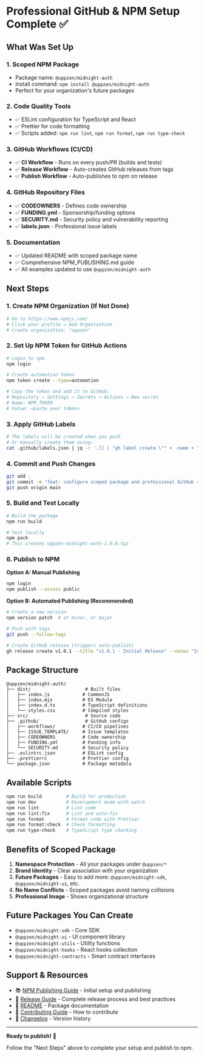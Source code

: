 # Professional GitHub & NPM Setup Complete ✅

## What Was Set Up

### 1. **Scoped NPM Package** 
- Package name: `@uppzen/midnight-auth`
- Install command: `npm install @uppzen/midnight-auth`
- Perfect for your organization's future packages

### 2. **Code Quality Tools**
- ✅ ESLint configuration for TypeScript and React
- ✅ Prettier for code formatting
- ✅ Scripts added: `npm run lint`, `npm run format`, `npm run type-check`

### 3. **GitHub Workflows (CI/CD)**
- ✅ **CI Workflow** - Runs on every push/PR (builds and tests)
- ✅ **Release Workflow** - Auto-creates GitHub releases from tags
- ✅ **Publish Workflow** - Auto-publishes to npm on release

### 4. **GitHub Repository Files**
- ✅ **CODEOWNERS** - Defines code ownership
- ✅ **FUNDING.yml** - Sponsorship/funding options
- ✅ **SECURITY.md** - Security policy and vulnerability reporting
- ✅ **labels.json** - Professional issue labels

### 5. **Documentation**
- ✅ Updated README with scoped package name
- ✅ Comprehensive NPM_PUBLISHING.md guide
- ✅ All examples updated to use `@uppzen/midnight-auth`

## Next Steps

### 1. Create NPM Organization (If Not Done)
```bash
# Go to https://www.npmjs.com/
# Click your profile → Add Organization
# Create organization: "uppzen"
```

### 2. Set Up NPM Token for GitHub Actions
```bash
# Login to npm
npm login

# Create automation token
npm token create --type=automation

# Copy the token and add it to GitHub:
# Repository → Settings → Secrets → Actions → New secret
# Name: NPM_TOKEN
# Value: <paste your token>
```

### 3. Apply GitHub Labels
```bash
# The labels will be created when you push
# Or manually create them using:
cat .github/labels.json | jq -r '.[] | "gh label create \"" + .name + "\" --color " + .color + " --description \"" + .description + "\""' | bash
```

### 4. Commit and Push Changes
```bash
git add .
git commit -m "feat: configure scoped package and professional GitHub setup"
git push origin main
```

### 5. Build and Test Locally
```bash
# Build the package
npm run build

# Test locally
npm pack
# This creates uppzen-midnight-auth-1.0.0.tgz
```

### 6. Publish to NPM

**Option A: Manual Publishing**
```bash
npm login
npm publish --access public
```

**Option B: Automated Publishing (Recommended)**
```bash
# Create a new version
npm version patch  # or minor, or major

# Push with tags
git push --follow-tags

# Create GitHub release (triggers auto-publish)
gh release create v1.0.1 --title "v1.0.1 - Initial Release" --notes "Initial release"
```

## Package Structure

```
@uppzen/midnight-auth/
├── dist/                    # Built files
│   ├── index.js            # CommonJS
│   ├── index.mjs           # ES Module
│   ├── index.d.ts          # TypeScript definitions
│   └── styles.css          # Compiled styles
├── src/                     # Source code
├── .github/                 # GitHub configs
│   ├── workflows/          # CI/CD pipelines
│   ├── ISSUE_TEMPLATE/     # Issue templates
│   ├── CODEOWNERS          # Code ownership
│   ├── FUNDING.yml         # Funding info
│   └── SECURITY.md         # Security policy
├── .eslintrc.json          # ESLint config
├── .prettierrc             # Prettier config
└── package.json            # Package metadata
```

## Available Scripts

```bash
npm run build         # Build for production
npm run dev           # Development mode with watch
npm run lint          # Lint code
npm run lint:fix      # Lint and auto-fix
npm run format        # Format code with Prettier
npm run format:check  # Check formatting
npm run type-check    # TypeScript type checking
```

## Benefits of Scoped Package

1. **Namespace Protection** - All your packages under `@uppzen/*`
2. **Brand Identity** - Clear association with your organization
3. **Future Packages** - Easy to add more: `@uppzen/midnight-sdk`, `@uppzen/midnight-ui`, etc.
4. **No Name Conflicts** - Scoped packages avoid naming collisions
5. **Professional Image** - Shows organizational structure

## Future Packages You Can Create

- `@uppzen/midnight-sdk` - Core SDK
- `@uppzen/midnight-ui` - UI component library
- `@uppzen/midnight-utils` - Utility functions
- `@uppzen/midnight-hooks` - React hooks collection
- `@uppzen/midnight-contracts` - Smart contract interfaces

## Support & Resources

- 📚 [NPM Publishing Guide](./NPM_PUBLISHING.md) - Initial setup and publishing
- 🚀 [Release Guide](./RELEASE.md) - Complete release process and best practices
- 📖 [README](./README.md) - Package documentation
- 🔧 [Contributing Guide](./CONTRIBUTING.md) - How to contribute
- 📝 [Changelog](./CHANGELOG.md) - Version history

---

**Ready to publish!** 🚀

Follow the "Next Steps" above to complete your setup and publish to npm.
